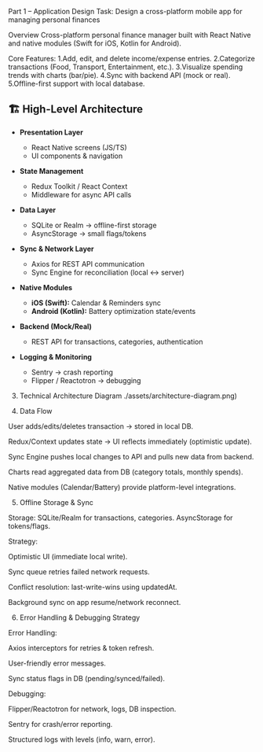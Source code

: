 Part 1 – Application Design
Task: Design a cross-platform mobile app for managing personal finances

Overview
Cross-platform personal finance manager built with React Native and native modules (Swift for iOS, Kotlin for Android).

Core Features:
1.Add, edit, and delete income/expense entries.
2.Categorize transactions (Food, Transport, Entertainment, etc.).
3.Visualize spending trends with charts (bar/pie).
4.Sync with backend API (mock or real).
5.Offline-first support with local database.

## 🏗 High-Level Architecture

- **Presentation Layer**
  - React Native screens (JS/TS)
  - UI components & navigation

- **State Management**
  - Redux Toolkit / React Context
  - Middleware for async API calls

- **Data Layer**
  - SQLite or Realm → offline-first storage
  - AsyncStorage → small flags/tokens

- **Sync & Network Layer**
  - Axios for REST API communication
  - Sync Engine for reconciliation (local ↔ server)

- **Native Modules**
  - **iOS (Swift):** Calendar & Reminders sync
  - **Android (Kotlin):** Battery optimization state/events

- **Backend (Mock/Real)**
  - REST API for transactions, categories, authentication

- **Logging & Monitoring**
  - Sentry → crash reporting
  - Flipper / Reactotron → debugging


3. Technical Architecture Diagram
./assets/architecture-diagram.png)

4. Data Flow

User adds/edits/deletes transaction → stored in local DB.

Redux/Context updates state → UI reflects immediately (optimistic update).

Sync Engine pushes local changes to API and pulls new data from backend.

Charts read aggregated data from DB (category totals, monthly spends).

Native modules (Calendar/Battery) provide platform-level integrations.

5. Offline Storage & Sync

Storage: SQLite/Realm for transactions, categories. AsyncStorage for tokens/flags.

Strategy:

Optimistic UI (immediate local write).

Sync queue retries failed network requests.

Conflict resolution: last-write-wins using updatedAt.

Background sync on app resume/network reconnect.

6. Error Handling & Debugging Strategy

Error Handling:

Axios interceptors for retries & token refresh.

User-friendly error messages.

Sync status flags in DB (pending/synced/failed).

Debugging:

Flipper/Reactotron for network, logs, DB inspection.

Sentry for crash/error reporting.

Structured logs with levels (info, warn, error).
